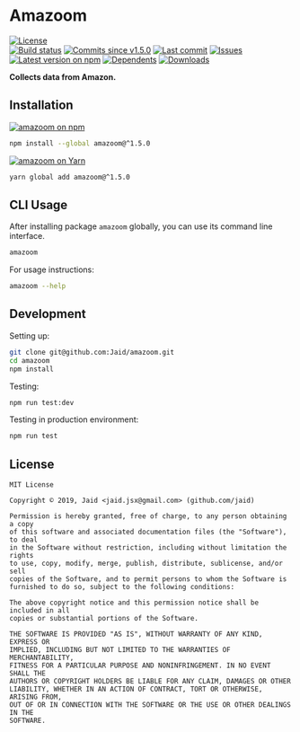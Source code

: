 # Amazoom


<a href="https://raw.githubusercontent.com/Jaid/amazoom/master/license.txt"><img src="https://img.shields.io/github/license/Jaid/amazoom?style=flat-square" alt="License"/></a>  
<a href="https://actions-badge.atrox.dev/Jaid/amazoom/goto"><img src="https://img.shields.io/endpoint.svg?style=flat-square&url=https%3A%2F%2Factions-badge.atrox.dev%2FJaid%2Famazoom%2Fbadge" alt="Build status"/></a> <a href="https://github.com/Jaid/amazoom/commits"><img src="https://img.shields.io/github/commits-since/Jaid/amazoom/v1.5.0?style=flat-square&logo=github" alt="Commits since v1.5.0"/></a> <a href="https://github.com/Jaid/amazoom/commits"><img src="https://img.shields.io/github/last-commit/Jaid/amazoom?style=flat-square&logo=github" alt="Last commit"/></a> <a href="https://github.com/Jaid/amazoom/issues"><img src="https://img.shields.io/github/issues/Jaid/amazoom?style=flat-square&logo=github" alt="Issues"/></a>  
<a href="https://npmjs.com/package/amazoom"><img src="https://img.shields.io/npm/v/amazoom?style=flat-square&logo=npm&label=latest%20version" alt="Latest version on npm"/></a> <a href="https://github.com/Jaid/amazoom/network/dependents"><img src="https://img.shields.io/librariesio/dependents/npm/amazoom?style=flat-square&logo=npm" alt="Dependents"/></a> <a href="https://npmjs.com/package/amazoom"><img src="https://img.shields.io/npm/dm/amazoom?style=flat-square&logo=npm" alt="Downloads"/></a>

**Collects data from Amazon.**















## Installation
<a href="https://npmjs.com/package/amazoom"><img src="https://img.shields.io/badge/npm-amazoom-C23039?style=flat-square&logo=npm" alt="amazoom on npm"/></a>
```bash
npm install --global amazoom@^1.5.0
```
<a href="https://yarnpkg.com/package/amazoom"><img src="https://img.shields.io/badge/Yarn-amazoom-2F8CB7?style=flat-square&logo=yarn&logoColor=white" alt="amazoom on Yarn"/></a>
```bash
yarn global add amazoom@^1.5.0
```




## CLI Usage
After installing package `amazoom` globally, you can use its command line interface.
```bash
amazoom
```
For usage instructions:
```bash
amazoom --help
```




## Development



Setting up:
```bash
git clone git@github.com:Jaid/amazoom.git
cd amazoom
npm install
```
Testing:
```bash
npm run test:dev
```
Testing in production environment:
```bash
npm run test
```


## License
```text
MIT License

Copyright © 2019, Jaid <jaid.jsx@gmail.com> (github.com/jaid)

Permission is hereby granted, free of charge, to any person obtaining a copy
of this software and associated documentation files (the "Software"), to deal
in the Software without restriction, including without limitation the rights
to use, copy, modify, merge, publish, distribute, sublicense, and/or sell
copies of the Software, and to permit persons to whom the Software is
furnished to do so, subject to the following conditions:

The above copyright notice and this permission notice shall be included in all
copies or substantial portions of the Software.

THE SOFTWARE IS PROVIDED "AS IS", WITHOUT WARRANTY OF ANY KIND, EXPRESS OR
IMPLIED, INCLUDING BUT NOT LIMITED TO THE WARRANTIES OF MERCHANTABILITY,
FITNESS FOR A PARTICULAR PURPOSE AND NONINFRINGEMENT. IN NO EVENT SHALL THE
AUTHORS OR COPYRIGHT HOLDERS BE LIABLE FOR ANY CLAIM, DAMAGES OR OTHER
LIABILITY, WHETHER IN AN ACTION OF CONTRACT, TORT OR OTHERWISE, ARISING FROM,
OUT OF OR IN CONNECTION WITH THE SOFTWARE OR THE USE OR OTHER DEALINGS IN THE
SOFTWARE.
```
